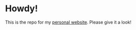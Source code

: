 # Howdy! 
This is the repo for my [personal website](https://www.matthewharris.dev). Please give it a look!
